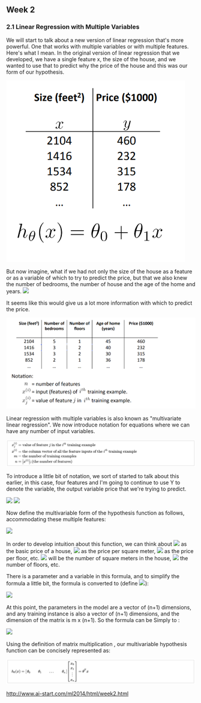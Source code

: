 ## Week 2

### 2.1 Linear Regression with Multiple Variables

We will start to talk about a new version of linear regression that's more powerful. One that works with multiple variables or with multiple features. Here's what I mean. In the original version of linear regression that we developed, we have a single feature x, the size of the house, and we wanted to use that to predict why the price of the house and this was our form of our hypothesis.

![](/extra/img/week2_01.png)

But now imagine, what if we had not only the size of the house as a feature or as a variable of which to try to predict the price, but that we also knew the number of bedrooms, the number of house and the age of the home and years.  <img src="https://latex.codecogs.com/gif.latex?(x_1,x_2,x_3,......x_n)">

It seems like this would give us a lot more information with which to predict the price.

![](/extra/img/week2_02.png)

Linear regression with multiple variables is also known as "multivariate linear regression". We now introduce notation for equations where we can have any number of input variables.

![](/extra/img/week2_03.png)

To introduce a little bit of notation, we sort of started to talk about this earlier, in this case, four features and I'm going to continue to use Y to denote the variable, the output variable price that we're trying to predict.

 <img src="https://latex.codecogs.com/gif.latex?{x}^{(2)}\text{=}\begin{bmatrix}%201416\\\%203\\\%202\\\%2040%20\end{bmatrix}"> 

<img src="https://latex.codecogs.com/gif.latex?x_{2}^{\left(%202%20\right)}=3,x_{3}^{\left(%202%20\right)}=2">

Now define the multivariable form of the hypothesis function as follows, accommodating these multiple features:  

<img src="https://latex.codecogs.com/gif.latex?h_{\theta}\left(%20x%20\right)={\theta_{0}}+{\theta_{1}}{x_{1}}+{\theta_{2}}{x_{2}}+...+{\theta_{n}}{x_{n}">

In order to develop intuition about this function, we can think about  <img src="https://latex.codecogs.com/gif.latex?{\theta_{0}}"> as the basic price of a house, <img src="https://latex.codecogs.com/gif.latex?{\theta_{1}}"> as the price per square meter, <img src="https://latex.codecogs.com/gif.latex?{\theta_{2}}"> as the price per floor, etc.  <img src="https://latex.codecogs.com/gif.latex?{x_{1}}"> will be the number of square meters in the house, <img src="https://latex.codecogs.com/gif.latex?{x_{2}}"> the number of  floors, etc.

There is a parameter and a variable in this formula, and to simplify the formula a little bit, the formula is converted to (define <img src="https://latex.codecogs.com/gif.latex?x_{0}=1">):

<img src="https://latex.codecogs.com/gif.latex?h_{\theta}%20\left(%20x%20\right)={\theta_{0}}{x_{0}}+{\theta_{1}}{x_{1}}+{\theta_{2}}{x_{2}}+...+{\theta_{n}}{x_{n}}">

At this point, the parameters in the model are a vector of (n+1) dimensions, and any training instance is also a vector of (n+1) dimensions, and the dimension of the matrix is m x (n+1).  So the formula can be Simply to : 

<img src="https://latex.codecogs.com/gif.latex?h_{\theta}%20\left(%20x%20\right)={\theta^{T}}X">

Using the definition of matrix multiplication , our multivariable hypothesis function can be concisely represented as:

![](/extra/img/week2_04.png)


http://www.ai-start.com/ml2014/html/week2.html

